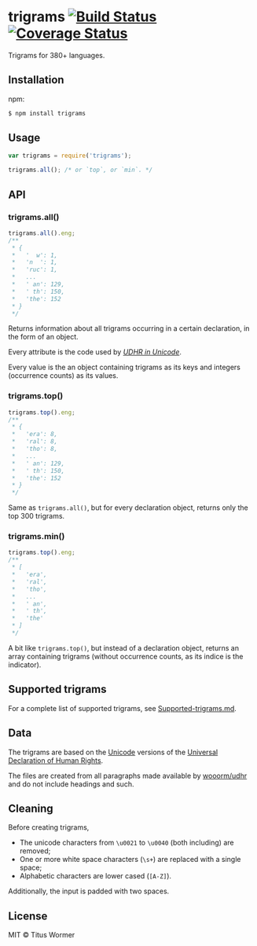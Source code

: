 # trigrams [![Build Status](https://travis-ci.org/wooorm/trigrams.svg?branch=master)](https://travis-ci.org/wooorm/trigrams) [![Coverage Status](https://img.shields.io/coveralls/wooorm/trigrams.svg)](https://coveralls.io/r/wooorm/trigrams?branch=master)

Trigrams for 380+ languages.

## Installation

npm:
```sh
$ npm install trigrams
```

## Usage

```js
var trigrams = require('trigrams');

trigrams.all(); /* or `top`, or `min`. */
```

## API

### trigrams.all()

```js
trigrams.all().eng;
/**
 * {
 *   '  w': 1,
 *   'n  ': 1,
 *   'ruc': 1,
 *   ...
 *   ' an': 129,
 *   ' th': 150,
 *   'the': 152
 * }
 */
```

Returns information about all trigrams occurring in a certain declaration, in the form of an object.

Every attribute is the code used by [_UDHR in Unicode_](http://www.unicode.org/udhr/index_by_code.html).

Every value is the an object containing trigrams as its keys and integers (occurrence counts) as its values.

### trigrams.top()

```js
trigrams.top().eng;
/**
 * {
 *   'era': 8,
 *   'ral': 8,
 *   'tho': 8,
 *   ...
 *   ' an': 129,
 *   ' th': 150,
 *   'the': 152
 * }
 */
```

Same as `trigrams.all()`, but for every declaration object, returns only the top 300 trigrams.

### trigrams.min()

```js
trigrams.top().eng;
/**
 * [
 *   'era',
 *   'ral',
 *   'tho',
 *   ...
 *   ' an',
 *   ' th',
 *   'the'
 * ]
 */
```

A bit like `trigrams.top()`, but instead of a declaration object, returns an array containing trigrams (without occurrence counts, as its indice is the indicator).

## Supported trigrams

For a complete list of supported trigrams, see [Supported-trigrams.md](Supported-trigrams.md).

## Data

The trigrams are based on the [Unicode](http://www.unicode.org/udhr/index.html) versions of the [Universal Declaration of Human Rights](http://www.un.org/en/documents/udhr/).

The files are created from all paragraphs made available by [wooorm/udhr](https://github.com/wooorm/udhr) and do not include headings and such.

## Cleaning

Before creating trigrams,

- The unicode characters from `\u0021` to `\u0040` (both including) are removed;
- One or more white space characters (`\s+`) are replaced with a single space;
- Alphabetic characters are lower cased (`[A-Z]`).

Additionally, the input is padded with two spaces.

## License

MIT © Titus Wormer
